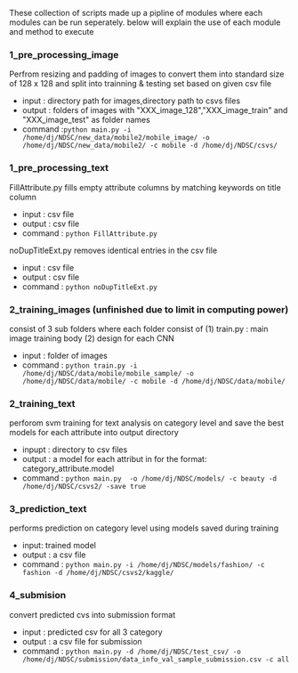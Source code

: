 These collection of scripts made up a pipline of modules where each modules can be run seperately. below will explain the use of each module and method to execute 

### 1_pre_processing_image

Perfrom resizing and padding of images to convert them into standard size of 128 x 128 and split into trainning & testing set based on given csv file 

* input : directory path for images,directory path to csvs files
* output : folders of images with "XXX_image_128","XXX_image_train" and "XXX_image_test" as folder names
* command :```python main.py -i /home/dj/NDSC/new_data/mobile2/mobile_image/ -o /home/dj/NDSC/new_data/mobile2/ -c mobile -d /home/dj/NDSC/csvs/```

### 1_pre_processing_text 

FillAttribute.py fills empty attribute columns by matching keywords on title column
* input : csv file 
* output : csv file
* command : ```python FillAttribute.py```

noDupTitleExt.py removes identical entries in the csv file 
* input : csv file 
* output : csv file
* command : ```python noDupTitleExt.py```
			
### 2_training_images (unfinished due to limit in computing power)
consist of 3 sub folders where each folder consist of (1) train.py : main image training body (2) design for each CNN 
* input : folder of images 
* command : ```python train.py -i /home/dj/NDSC/data/mobile/mobile_sample/ -o /home/dj/NDSC/data/mobile/ -c mobile -d /home/dj/NDSC/data/mobile/```

### 2_training_text 
perforom svm training for text analysis on category level and save the best models for each attribute into output directory
* inpupt : directory to csv files 
* output : a model for each attribut in for the format:  category_attribute.model 
* command : ```python main.py  -o /home/dj/NDSC/models/ -c beauty -d /home/dj/NDSC/csvs2/ -save true```

### 3_prediction_text 
performs prediction on category level using models saved during training 
* input: trained model 
* output : a csv file
* command : ```python main.py -i /home/dj/NDSC/models/fashion/ -c fashion -d /home/dj/NDSC/csvs2/kaggle/```

### 4_submision
convert predicted cvs into submission format 
* input : predicted csv for all 3 category 
* output : a csv file for submission 
* command : ```python main.py -d /home/dj/NDSC/test_csv/ -o /home/dj/NDSC/submission/data_info_val_sample_submission.csv -c all```
